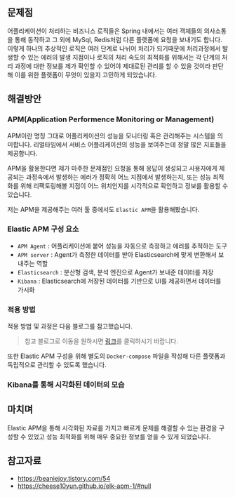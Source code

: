 ## 문제점
어플리케이션이 처리하는 비즈니스 로직들은 Spring 내에서는 여러 객체들의 의사소통을 통해 동작하고 그 외에 MySql, Redis처럼 다른 플랫폼에 요청을 보내기도 합니다. 이렇게 하나의 추상적인 로직은 여러 단계로 나뉘어 처리가 되기때문에 처리과정에서 발생할 수 있는 에러의 발생 지점이나 로직의 처리 속도의 최적화를 위해서는 각 단계의 처리 과정에 대한 정보를 제가 확인할 수 있어야 제대로된 관리를 할 수 있을 것이라 판단해 이를 위한 플랫폼이 무엇이 있을지 고민하게 되었습니다.

## 해결방안
### APM(Application Performence Monitoring or Management)
APM이란 명칭 그대로 어플리케이션의 성능을 모니터링 혹은 관리해주는 시스템을 의미합니다. 리얼타임에서 서비스 어플리케이션의 성능을 보여주는데 정말 많은 지표들을 제공합니다.

APM을 활용한다면 제가 마주한 문제점인 요청을 통해 응답이 생성되고 사용자에게 제공되는 과정속에서 발생하는 에러가 정확히 어느 지점에서 발생하는지, 또는 성능 최적화를 위해 리팩토링해볼 지점이 어느 위치인지를 시각적으로 확인하고 정보를 활용할 수 있습니다.

저는 APM을 제공해주는 여러 툴 중에서도 `Elastic APM`을 활용해봤습니다.

### Elastic APM 구성 요소
- `APM Agent` : 어플리케이션에 붙어 성능을 자동으로 측정하고 에러를 추적하는 도구
- `APM server` : Agent가 측정한 데이터를 받아 Elasticsearch에 맞게 변환해서 보내주는 역할
- `Elasticsearch` : 분산형 검색, 분석 엔진으로 Agent가 보내준 데이터를 저장
- `Kibana` : Elasticsearch에 저장된 데이터를 기반으로 UI를 제공하면서 데이터를 가시화

### 적용 방법
적용 방법 및 과정은 다음 블로그를 참고했습니다.
> 참고 블로그로 이동을 원하시면 [링크](https://cheese10yun.github.io/elk-apm-1/#null)를 클릭하시기 바랍니다.

또한 Elastic APM 구성을 위해 별도의 `Docker-compose` 파일을 작성해 다른 플랫폼과 독립적으로 관리할 수 있도록 했습니다.

### Kibana를 통해 시각화된 데이터의 모습

## 마치며
Elastic APM을 통해 시각화된 자료를 가지고 빠르게 문제를 해결할 수 있는 환경을 구성할 수 있었고 성능 최적화를 위해 매우 중요한 정보를 얻을 수 있게 되었습니다.

## 참고자료
- https://beaniejoy.tistory.com/54
- https://cheese10yun.github.io/elk-apm-1/#null